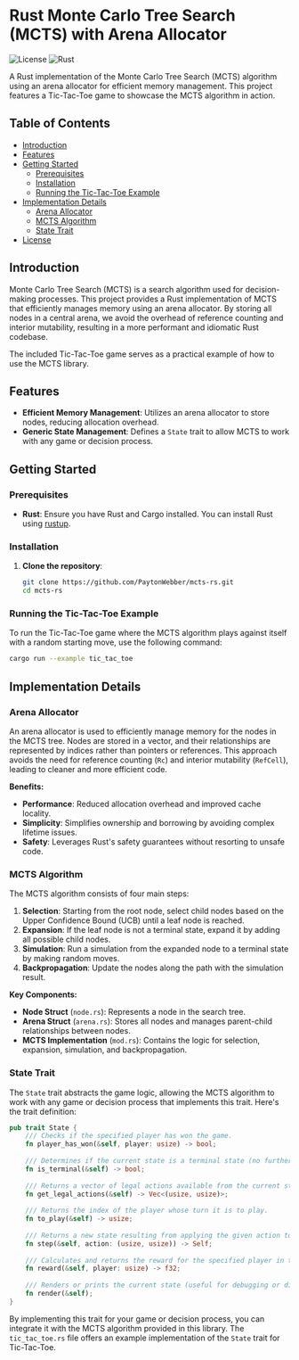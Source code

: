 # Rust Monte Carlo Tree Search (MCTS) with Arena Allocator

![License](https://img.shields.io/badge/license-MIT-blue.svg)
![Rust](https://img.shields.io/badge/rust-1.56%2B-orange.svg)

A Rust implementation of the Monte Carlo Tree Search (MCTS) algorithm using an arena allocator for efficient memory management. This project features a Tic-Tac-Toe game to showcase the MCTS algorithm in action.

## Table of Contents

- [Introduction](#introduction)
- [Features](#features)
- [Getting Started](#getting-started)
  - [Prerequisites](#prerequisites)
  - [Installation](#installation)
  - [Running the Tic-Tac-Toe Example](#running-the-tic-tac-toe-example)
- [Implementation Details](#implementation-details)
  - [Arena Allocator](#arena-allocator)
  - [MCTS Algorithm](#mcts-algorithm)
  - [State Trait](#state-trait)
- [License](#license)

## Introduction

Monte Carlo Tree Search (MCTS) is a search algorithm used for decision-making processes. This project provides a Rust implementation of MCTS that efficiently manages memory using an arena allocator. By storing all nodes in a central arena, we avoid the overhead of reference counting and interior mutability, resulting in a more performant and idiomatic Rust codebase.

The included Tic-Tac-Toe game serves as a practical example of how to use the MCTS library.

## Features

- **Efficient Memory Management**: Utilizes an arena allocator to store nodes, reducing allocation overhead.
- **Generic State Management**: Defines a `State` trait to allow MCTS to work with any game or decision process.

## Getting Started

### Prerequisites

- **Rust**: Ensure you have Rust and Cargo installed. You can install Rust using [rustup](https://rustup.rs/).

### Installation

1. **Clone the repository**:

   ```bash
   git clone https://github.com/PaytonWebber/mcts-rs.git
   cd mcts-rs
   ```

### Running the Tic-Tac-Toe Example

To run the Tic-Tac-Toe game where the MCTS algorithm plays against itself with a random starting move, use the following command:

```bash
cargo run --example tic_tac_toe
```

## Implementation Details

### Arena Allocator

An arena allocator is used to efficiently manage memory for the nodes in the MCTS tree. Nodes are stored in a vector, and their relationships are represented by indices rather than pointers or references. This approach avoids the need for reference counting (`Rc`) and interior mutability (`RefCell`), leading to cleaner and more efficient code.

**Benefits:**

- **Performance**: Reduced allocation overhead and improved cache locality.
- **Simplicity**: Simplifies ownership and borrowing by avoiding complex lifetime issues.
- **Safety**: Leverages Rust's safety guarantees without resorting to unsafe code.

### MCTS Algorithm

The MCTS algorithm consists of four main steps:

1. **Selection**: Starting from the root node, select child nodes based on the Upper Confidence Bound (UCB) until a leaf node is reached.
2. **Expansion**: If the leaf node is not a terminal state, expand it by adding all possible child nodes.
3. **Simulation**: Run a simulation from the expanded node to a terminal state by making random moves.
4. **Backpropagation**: Update the nodes along the path with the simulation result.

**Key Components:**

- **Node Struct** (`node.rs`): Represents a node in the search tree.
- **Arena Struct** (`arena.rs`): Stores all nodes and manages parent-child relationships between nodes.
- **MCTS Implementation** (`mod.rs`): Contains the logic for selection, expansion, simulation, and backpropagation.

### State Trait

The `State` trait abstracts the game logic, allowing the MCTS algorithm to work with any game or decision process that implements this trait. Here's the trait definition:

```rust
pub trait State {
    /// Checks if the specified player has won the game.
    fn player_has_won(&self, player: usize) -> bool;
    
    /// Determines if the current state is a terminal state (no further moves possible).
    fn is_terminal(&self) -> bool;
    
    /// Returns a vector of legal actions available from the current state.
    fn get_legal_actions(&self) -> Vec<(usize, usize)>;
    
    /// Returns the index of the player whose turn it is to play.
    fn to_play(&self) -> usize;
    
    /// Returns a new state resulting from applying the given action to the current state.
    fn step(&self, action: (usize, usize)) -> Self;
    
    /// Calculates and returns the reward for the specified player in the current state.
    fn reward(&self, player: usize) -> f32;
    
    /// Renders or prints the current state (useful for debugging or display purposes).
    fn render(&self);
}
```

By implementing this trait for your game or decision process, you can integrate it with the MCTS algorithm provided in this library. The `tic_tac_toe.rs` file offers an example implementation of the `State` trait for Tic-Tac-Toe.
